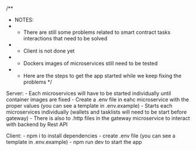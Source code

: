 /**
 * NOTES:
 *  - There are still some problems related to smart contract tasks interactions that need to be solved
 *  - Client is not done yet
 *  - Dockers images of microservices still need to be tested
 *  - Here are the steps to get the app started while we keep fixing the problems
 */

 Server:
    - Each microservices will have to be started individually until container images are fixed
    - Create a .env file in eahc microservice with the proper values (you can see a template in .env.example)
    - Starts each microservices individually (wallets and tasklists will need to be start before gateway)
    - There is also to .http files in the gateway microservice to interact with backend by Rest API

 Client:
    - npm i to install dependencies
    - create .env file (you can see a template in .env.example)
    - npm run dev to start the app
